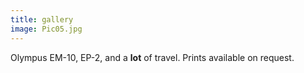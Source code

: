 ```yaml
---
title: gallery
image: Pic05.jpg
---
```


Olympus EM-10, EP-2, and a <b>lot</b> of travel. Prints available on request.

<div class="box alt">

<div class="row uniform 50%">
<div class="4u"><span class="image fit"><img src="assets/images/Pic02.jpg" alt="" /></span></div>
</div>

<div class="row uniform 50%">
<div class="4u"><span class="image fit"><img src="assets/images/Pic03.jpg" alt="" /></span></div>
</div>

<div class="row uniform 50%">
<div class="4u"><span class="image fit"><img src="assets/images/Pic04.jpg" alt="" /></span></div>
</div>

<!-- <div class="row uniform 50%">
<div class="4u"><span class="image fit"><img src="assets/images/Pic05.jpg" alt="" /></span></div>
</div> -->

<div class="row uniform 50%">
<div class="4u"><span class="image fit"><img src="assets/images/Pic06.jpg" alt="" /></span></div>
</div>

<div class="row uniform 50%">
<div class="4u"><span class="image fit"><img src="assets/images/Pic07.jpg" alt="" /></span></div>
</div>

<div class="row uniform 50%">
<div class="4u"><span class="image fit"><img src="assets/images/Pic08.jpg" alt="" /></span></div>
</div>

<div class="row uniform 50%">
<div class="4u"><span class="image fit"><a href="https://www.flickr.com/photos/umbriel/27294628299/in/album-72157675488876997/"><img src="assets/images/Pic09.jpg" alt="" /></a></span></div>
</div>

<div class="row uniform 50%">
<div class="4u"><span class="image fit"><a href="https://www.flickr.com/photos/umbriel/27294628299/in/album-72157675488876997/"><img src="assets/images/Pic10.jpg" alt="" /></a></span></div>
</div>

<div class="row uniform 50%">
<div class="4u"><span class="image fit"><img src="assets/images/Pic11.jpg" alt="" /></span></div>
</div>

<div class="row uniform 50%">
<div class="4u"><span class="image fit"><img src="assets/images/Pic12.jpg" alt="" /></span></div>
</div>

<div class="row uniform 50%">
<div class="4u"><span class="image fit"><img src="assets/images/Pic13.jpg" alt="" /></span></div>
</div>

<div class="row uniform 50%">
<div class="4u"><span class="image fit"><img src="assets/images/Pic14.jpg" alt="" /></span></div>
</div>

<div class="row uniform 50%">
<div class="4u"><span class="image fit"><img src="assets/images/Pic15.jpg" alt="" /></span></div>
</div>

<div class="row uniform 50%">
<div class="4u"><span class="image fit"><img src="assets/images/Pic16.jpg" alt="" /></span></div>
</div>

<div class="row uniform 50%">
<div class="4u"><span class="image fit"><img src="assets/images/Pic17.jpg" alt="" /></span></div>
</div>

<div class="row uniform 50%">
<div class="4u"><span class="image fit"><img src="assets/images/Pic18.jpg" alt="" /></span></div>
</div>

<div class="row uniform 50%">
<div class="4u"><span class="image fit"><img src="assets/images/Pic19.jpg" alt="" /></span></div>
</div>

<div class="row uniform 50%">
<div class="4u"><span class="image fit"><img src="assets/images/Pic20.jpg" alt="" /></span></div>
</div>

<div class="row uniform 50%">
<div class="4u"><span class="image fit"><img src="assets/images/Pic21.jpg" alt="" /></span></div>
</div>

<div class="row uniform 50%">
<div class="4u"><span class="image fit"><img src="assets/images/Pic22.jpg" alt="" /></span></div>
</div>

<div class="row uniform 50%">
<div class="4u"><span class="image fit"><img src="assets/images/Pic23.jpg" alt="" /></span></div>
</div>

<div class="row uniform 50%">
<div class="4u"><span class="image fit"><img src="assets/images/Pic24.jpg" alt="" /></span></div>
</div>

<div class="row uniform 50%">
<div class="4u"><span class="image fit"><img src="assets/images/Pic25.jpg" alt="" /></span></div>
</div>

<div class="row uniform 50%">
<div class="4u"><span class="image fit"><img src="assets/images/Pic26.jpg" alt="" /></span></div>
</div>

<div class="row uniform 50%">
<div class="4u"><span class="image fit"><img src="assets/images/Pic27.jpg" alt="" /></span></div>
</div>

<div class="row uniform 50%">
<div class="4u"><span class="image fit"><img src="assets/images/Pic28.jpg" alt="" /></span></div>
</div>

<div class="row uniform 50%">
<div class="4u"><span class="image fit"><img src="assets/images/Pic29.jpg" alt="" /></span></div>
</div>

<div class="row uniform 50%">
<div class="4u"><span class="image fit"><img src="assets/images/Pic30.jpg" alt="" /></span></div>
</div>

<div class="row uniform 50%">
<div class="4u"><span class="image fit"><img src="assets/images/Pic31.jpg" alt="" /></span></div>
</div>

<div class="row uniform 50%">
<div class="4u"><span class="image fit"><img src="assets/images/Pic32.jpg" alt="" /></span></div>
</div>

<div class="row uniform 50%">
<div class="4u"><span class="image fit"><img src="assets/images/Pic33.jpg" alt="" /></span></div>
</div>

<div class="row uniform 50%">
<div class="4u"><span class="image fit"><img src="assets/images/Pic34.jpg" alt="" /></span></div>
</div>

<div class="row uniform 50%">
<div class="4u"><span class="image fit"><img src="assets/images/Pic35.jpg" alt="" /></span></div>
</div>

<div class="row uniform 50%">
<div class="4u"><span class="image fit"><img src="assets/images/Pic36.jpg" alt="" /></span></div>
</div>

<div class="row uniform 50%">
<div class="4u"><span class="image fit"><img src="assets/images/Pic37.jpg" alt="" /></span></div>
</div>

<div class="row uniform 50%">
<div class="4u"><span class="image fit"><img src="assets/images/Pic38.jpg" alt="" /></span></div>
</div>

<div class="row uniform 50%">
<div class="4u"><span class="image fit"><img src="assets/images/Pic39.jpg" alt="" /></span></div>
</div>

<div class="row uniform 50%">
<div class="4u"><span class="image fit"><img src="assets/images/Pic40.jpg" alt="" /></span></div>
</div>


</div>
 
